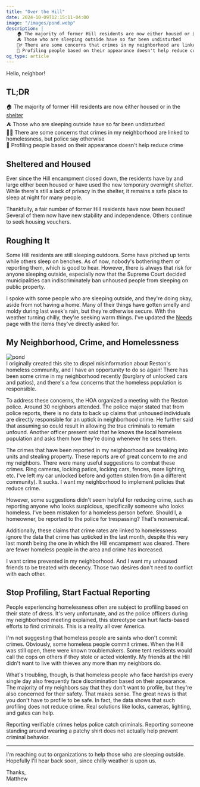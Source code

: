 ```yaml
---
title: "Over the Hill"
date: 2024-10-09T12:15:11-04:00
image: "/images/pond.webp"
description: |
    🏠 The majority of former Hill residents are now either housed or in the shelter
    ⛺ Those who are sleeping outside have so far been undisturbed
    👮‍♂️ There are some concerns that crimes in my neighborhood are linked to homelessness, but police say otherwise
    📝 Profiling people based on their appearance doesn't help reduce crime
og_type: article
---
```


Hello, neighbor!

## TL;DR
🏠 The majority of former Hill residents are now either housed or in the [shelter](https://www.fairfaxcounty.gov/homeless/north-county-shelter)  
⛺ Those who are sleeping outside have so far been undisturbed  
👮‍♂️ There are some concerns that crimes in my neighborhood are linked to homelessness, but police say otherwise  
📝 Profiling people based on their appearance doesn't help reduce crime  

## Sheltered and Housed
Ever since the Hill encampment closed down, the residents have by and large either been housed or have used the new temporary overnight shelter. While there's still a lack of privacy in the shelter, it remains a safe place to sleep at night for many people.  

Thankfully, a fair number of former Hill residents have now been housed! Several of them now have new stability and independence. Others continue to seek housing vouchers.  

## Roughing It
Some Hill residents are still sleeping outdoors. Some have pitched up tents while others sleep on benches. As of now, nobody's bothering them or reporting them, which is good to hear. However, there is always that risk for anyone sleeping outside, especially now that the Supreme Court decided municipalities can indiscriminately ban unhoused people from sleeping on public property.  

I spoke with some people who are sleeping outside, and they're doing okay, aside from not having a home. Many of their things have gotten smelly and moldy during last week's rain, but they're otherwise secure. With the weather turning chilly, they're seeking warm things. I've updated the [Needs](/needs) page with the items they've directly asked for. 

## My Neighborhood, Crime, and Homelessness
![pond](/images/pond.webp)  
I originally created this site to dispel misinformation about Reston's homeless community, and I have an opportunity to do so again! There has been some crime in my neighborhood recently (burglary of unlocked cars and patios), and there's a few concerns that the homeless population is responsible.    

To address these concerns, the HOA organized a meeting with the Reston police. Around 30 neighbors attended. The police major stated that from police reports, there is no data to back up claims that unhoused individuals are directly responsible for an uptick in neighborhood crime. He further said that assuming so could result in allowing the true criminals to remain unfound. Another officer present said that he knows the local homeless population and asks them how they're doing whenever he sees them.  

The crimes that have been reported in my neighborhood are breaking into units and stealing property. These reports are of great concern to me and my neighbors. There were many useful suggestions to combat these crimes. Ring cameras, locking patios, locking cars, fences, more lighting, etc. I've left my car unlocked before and gotten stolen from (in a different community). It sucks. I want my neighborhood to implement policies that reduce crime.  

However, some suggestions didn't seem helpful for reducing crime, such as reporting anyone who looks suspicious, specifically someone who looks homeless. I've been mistaken for a homeless person before. Should I, a homeowner, be reported to the police for trespassing? That's nonsensical.  

Additionally, these claims that crime rates are linked to homelessness ignore the data that crime has upticked in the last month, despite this very last month being the one in which the Hill encampment was cleared. There are fewer homeless people in the area and crime has increased.  

I want crime prevented in my neighborhood. And I want my unhoused friends to be treated with decency. Those two desires don't need to conflict with each other.  

## Stop Profiling, Start Factual Reporting
People experiencing homelessness often are subject to profiling based on their state of dress. It's very unfortunate, and as the police officers during my neighborhood meeting explained, this stereotype can hurt facts-based efforts to find criminals. This is a reality all over America.  

I'm not suggesting that homeless people are saints who don't commit crimes. Obviously, some homeless people commit crimes. When the Hill was still open, there were known troublemakers. Some tent residents would call the cops on others if they stole or acted violently. My friends at the Hill didn't want to live with thieves any more than my neighbors do.  

What's troubling, though, is that homeless people who face hardships every single day also frequently face discrimination based on their appearance. The majority of my neighbors say that they don't want to profile, but they're also concerned for their safety. That makes sense. The great news is that you don't have to profile to be safe. In fact, the data shows that such profiling does not reduce crime. Real solutions like locks, cameras, lighting, and gates can help.  

Reporting verifiable crimes helps police catch criminals. Reporting someone standing around wearing a patchy shirt does not actually help prevent criminal behavior.  

---

I'm reaching out to organizations to help those who are sleeping outside. Hopefully I'll hear back soon, since chilly weather is upon us.  

Thanks,  
Matthew
